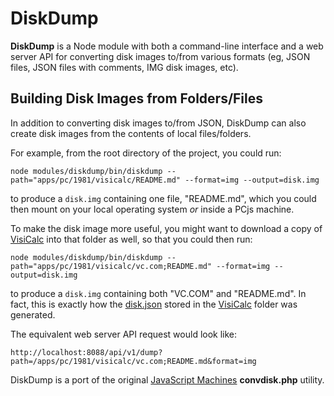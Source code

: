 DiskDump
===

**DiskDump** is a Node module with both a command-line interface and a web server API for converting disk images
to/from various formats (eg, JSON files, JSON files with comments, IMG disk images, etc). 

Building Disk Images from Folders/Files
---
In addition to converting disk images to/from JSON, DiskDump can also create disk images from the contents of local
files/folders.

For example, from the root directory of the project, you could run:

	node modules/diskdump/bin/diskdump --path="apps/pc/1981/visicalc/README.md" --format=img --output=disk.img

to produce a `disk.img` containing one file, "README.md", which you could then mount on your local operating
system *or* inside a PCjs machine.

To make the disk image more useful, you might want to download a copy of [VisiCalc](http://www.bricklin.com/history/vcexecutable.htm)
into that folder as well, so that you could then run:

	node modules/diskdump/bin/diskdump --path="apps/pc/1981/visicalc/vc.com;README.md" --format=img --output=disk.img

to produce a `disk.img` containing both "VC.COM" and "README.md".  In fact, this is exactly how the
[disk.json](/apps/pc/1981/visicalc/disk.json) stored in the [VisiCalc](/apps/pc/1981/visicalc/) folder was generated.

The equivalent web server API request would look like:

	http://localhost:8088/api/v1/dump?path=/apps/pc/1981/visicalc/vc.com;README.md&format=img
	
DiskDump is a port of the original [JavaScript Machines](http://jsmachines.net/) **convdisk.php** utility.
